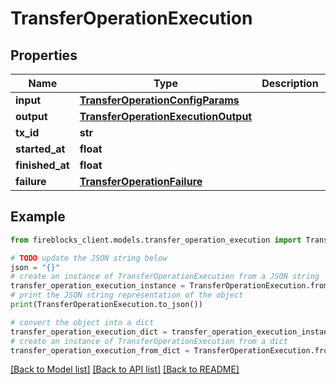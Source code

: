 # TransferOperationExecution


## Properties

Name | Type | Description | Notes
------------ | ------------- | ------------- | -------------
**input** | [**TransferOperationConfigParams**](TransferOperationConfigParams.md) |  | 
**output** | [**TransferOperationExecutionOutput**](TransferOperationExecutionOutput.md) |  | [optional] 
**tx_id** | **str** |  | [optional] 
**started_at** | **float** |  | 
**finished_at** | **float** |  | [optional] 
**failure** | [**TransferOperationFailure**](TransferOperationFailure.md) |  | [optional] 

## Example

```python
from fireblocks_client.models.transfer_operation_execution import TransferOperationExecution

# TODO update the JSON string below
json = "{}"
# create an instance of TransferOperationExecution from a JSON string
transfer_operation_execution_instance = TransferOperationExecution.from_json(json)
# print the JSON string representation of the object
print(TransferOperationExecution.to_json())

# convert the object into a dict
transfer_operation_execution_dict = transfer_operation_execution_instance.to_dict()
# create an instance of TransferOperationExecution from a dict
transfer_operation_execution_from_dict = TransferOperationExecution.from_dict(transfer_operation_execution_dict)
```
[[Back to Model list]](../README.md#documentation-for-models) [[Back to API list]](../README.md#documentation-for-api-endpoints) [[Back to README]](../README.md)


